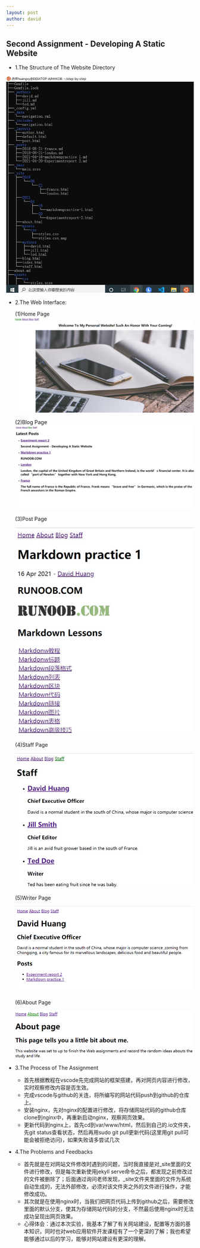 ```yaml
---
layout: post
author: david
---
```



Second Assignment - Developing A Static Website
--------------------------

*  1.The Structure of The Website Directory


![Structure](/assets/images/1.jpg)


*  2.The Web Interface:
    
    (1)Home Page
    ![Home Page](/assets/images/Homepage.jpg)

    (2)Blog Page
    ![Blog Page](/assets/images/Blogpage.jpg)

    (3)Post Page

    ![Post Page](/assets/images/Postpage.jpg)

    (4)Staff Page

    ![Staff Page](/assets/images/Staffpage.jpg)

    (5)Writer Page

    ![Writer Page](/assets/images/Writerpage.jpg)


    (6)About Page

    ![About Page](/assets/images/Aboutpage.jpg)

*   3.The Process of The Assignment
     + 首先根据教程在vscode先完成网站的框架搭建，再对网页内容进行修改，实时观察修改内容是否生效。
     + 完成vscode与github的关连，将所编写的网站代码push到github的仓库上。
     + 安装nginx，先对nginx的配置进行修改，将存储网站代码的github仓库clone到nginx中，再重新启动nginx，观察网页效果。
     + 更新代码到nginx上，首先cd到var/www/html，然后到自己的.io文件夹，先git status查看状态，然后再用sudo
     git pull更新代码(这里用git pull可能会被拒绝访问)，如果失败请多尝试几次


*  4.The Problems and Feedbacks
     + 首先就是在对网站文件修改时遇到的问题，当时我直接是对_site里面的文件进行修改，但是每次重新使用jekyll serve命令之后，都发现之前修改过的文件被删除了；后面通过询问老师发现，_site文件夹里面的文件为系统自动生成的，无法外部修改，必须对该文件夹之外的文件进行操作，才能修改成功。
     + 其次就是在使用nginx时，当我们把网页代码上传到github之后，需要修改里面的默认分支，使其为存储网站代码的分支，不然最后使用nginx时无法成功呈现出网页效果。
     + 心得体会：通过本次实验，我基本了解了有关网站建设，配置等方面的基本知识，同时也对web应用软件开发课程有了一个更深的了解；我也希望能够通过以后的学习，能够对网站建设有更深的理解。




